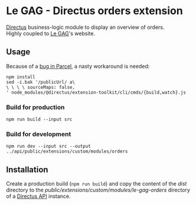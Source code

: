 # Le GAG - Directus orders extension

[Directus](directus) business-logic module to display an overview of orders.  
Highly coupled to [Le GAG](https://github.com/Le-GAG)'s website.


## Usage

Because of a [bug in Parcel](parcel-bug), a nasty workaround is needed:

````shell script
npm install
sed -i.bak '/publicUrl/ a\
\ \ \ \ sourceMaps: false,
' node_modules/@directus/extension-toolkit/cli/cmds/{build,watch}.js
````

### Build for production

````shell script
npm run build --input src
````

### Build for development

````shell script
npm run dev --input src --output ../api/public/extensions/custom/modules/orders
````


## Installation

Create a production build (`npm run build`) and copy the content of the _dist_ 
directory to the _public/extensions/custom/modules/le-gag-orders_ directory of a 
[Directus API](directus-api) instance.

[directus]:     https://directus.io/
[directus-api]: https://github.com/directus/api
[parcel-bug]:   https://github.com/parcel-bundler/parcel/issues/2795
